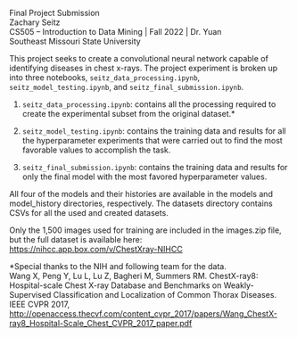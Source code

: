 Final Project Submission </br>
Zachary Seitz </br>
CS505 – Introduction to Data Mining | Fall 2022 | Dr. Yuan </br>
Southeast Missouri State University </br>

This project seeks to create a convolutional neural network capable of identifying diseases in chest x-rays. The project experiment is broken up into three notebooks, `seitz_data_processing.ipynb`, `seitz_model_testing.ipynb`, and `seitz_final_submission.ipynb`.

1.	`seitz_data_processing.ipynb`: contains all the processing required to create the experimental subset from the original dataset.*

2.	`seitz_model_testing.ipynb`: contains the training data and results for all the hyperparameter experiments that were carried out to find the most favorable values to accomplish the task.

3.	`seitz_final_submission.ipynb`: contains the training data and results for only the final model with the most favored hyperparameter values.

All four of the models and their histories are available in the models and model_history directories, respectively. The datasets directory contains CSVs for all the used and created datasets.

Only the 1,500 images used for training are included in the images.zip file, but the full dataset is available here: https://nihcc.app.box.com/v/ChestXray-NIHCC


*Special thanks to the NIH and following team for the data. </br>
Wang X, Peng Y, Lu L, Lu Z, Bagheri M, Summers RM. ChestX-ray8: Hospital-scale Chest X-ray Database and Benchmarks on Weakly-Supervised Classification and Localization of Common Thorax Diseases. IEEE CVPR 2017, http://openaccess.thecvf.com/content_cvpr_2017/papers/Wang_ChestX-ray8_Hospital-Scale_Chest_CVPR_2017_paper.pdf
